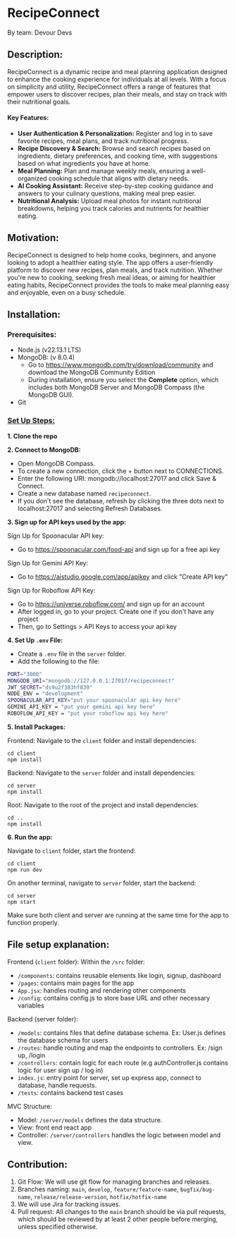 # RecipeConnect
By team: Devour Devs

## Description:
RecipeConnect is a dynamic recipe and meal planning application designed to enhance the cooking experience for individuals at all levels. With a focus on simplicity and utility, RecipeConnect offers a range of features that empower users to discover recipes, plan their meals, and stay on track with their nutritional goals.

#### Key Features:
- <b>User Authentication & Personalization:</b> Register and log in to save favorite recipes, meal plans, and track nutritional progress.
- <b>Recipe Discovery & Search:</b> Browse and search recipes based on ingredients, dietary preferences, and cooking time, with suggestions based on what ingredients you have at home.
- <b>Meal Planning:</b> Plan and manage weekly meals, ensuring a well-organized cooking schedule that aligns with dietary needs.
- <b>AI Cooking Assistant:</b> Receive step-by-step cooking guidance and answers to your culinary questions, making meal prep easier.
- <b>Nutritional Analysis:</b> Upload meal photos for instant nutritional breakdowns, helping you track calories and nutrients for healthier eating.


## Motivation:
RecipeConnect is designed to help home cooks, beginners, and anyone looking to adopt a healthier eating style. The app offers a user-friendly platform to discover new recipes, plan meals, and track nutrition.
Whether you're new to cooking, seeking fresh meal ideas, or aiming for healthier eating habits, RecipeConnect provides the tools to make meal planning easy and enjoyable, even on a busy schedule.


## Installation:
### <b>Prerequisites:</b>
- Node.js (v22.13.1 LTS)
- MongoDB: (v 8.0.4)
  - Go to https://www.mongodb.com/try/download/community and download the MongoDB Community Edition
  - During installation, ensure you select the <b>Complete</b> option, which includes both MongoDB Server and MongoDB Compass (the MongoDB GUI).
- Git

### <u><b>Set Up Steps:</b></u>

<b>1. Clone the repo</b>

<b>2. Connect to MongoDB:</b>
- Open MongoDB Compass.
- To create a new connection, click the + button next to CONNECTIONS.
- Enter the following URI: mongodb://localhost:27017 and click Save & Connect.
- Create a new database named `recipeconnect`.
- If you don't see the database, refresh by clicking the three dots next to localhost:27017 and selecting Refresh Databases.

<b>3. Sign up for API keys used by the app:</b>

Sign Up for Spoonacular API key:
- Go to https://spoonacular.com/food-api and sign up for a free api key

Sign Up for Gemini API Key:
- Go to https://aistudio.google.com/app/apikey and click "Create API key"

Sign Up for Roboflow API Key:
- Go to https://universe.roboflow.com/ and sign up for an account
- After logged in, go to your project. Create one if you don't have any project
- Then, go to Settings > API Keys to access your api key
  
<b>4. Set Up `.env` File:</b>
- Create a `.env` file in the `server` folder.
- Add the following to the file:
```bash
PORT="3000"
MONGODB_URI="mongodb://127.0.0.1:27017/recipeconnect"
JWT_SECRET="ds9u2f383hf839"
NODE_ENV = "development"
SPOONACULAR_API_KEY="put your spoonacular api key here"
GEMINI_API_KEY = "put your gemini api key here"
ROBOFLOW_API_KEY = "put your roboflow api key here"
```

<b>5. Install Packages:</b>

Frontend: Navigate to the `client` folder and install dependencies:
```
cd client
npm install
```

Backend: Navigate to the `server` folder and install dependencies:
```
cd server
npm install
```

Root: Navigate to the root of the project and install dependencies:
```
cd ..
npm install
```

<b>6. Run the app:</b>

Navigate to `client` folder, start the frontend:
```
cd client
npm run dev
```

On another terminal, navigate to `server` folder, start the backend:
```
cd server
npm start
```

Make sure both client and server are running at the same time for the app to function properly.


## File setup explanation:

Frontend (`client` folder): 
  Within the `/src` folder:
- `/components`: contains reusable elements like login, signup, dashboard
- `/pages`: contains main pages for the app
- `App.jsx`: handles routing and rendering other components
- `/config`: contains config.js to store base URL and other necessary variables

Backend (server folder):

- `/models`: contains files that define database schema. Ex: User.js defines the database schema for users
- `/routes`: handle routing and map the endpoints to controllers. Ex: /sign up, /login
- `/controllers`: contain logic for each route (e.g authController.js contains logic for user sign up / log in)
- `index.js`: entry point for server, set up express app, connect to database, handle requests.
- `/tests`: contains backend test cases

MVC Structure:
- Model: `/server/models` defines the data structure.
- View: front end react app
- Controller: `/server/controllers` handles the logic between model and view.

## Contribution:
1. Git Flow: We will use git flow for managing branches and releases.
2. Branches naming: `main`, `develop`, `feature/feature-name`, `bugfix/bug-name`, `release/release-version`, `hotfix/hotfix-name`
3. We will use Jira for tracking issues.
4. Pull request: All changes to the `main` branch should be via pull requests, which should be reviewed by at least 2 other people before merging, unless specified otherwise.



